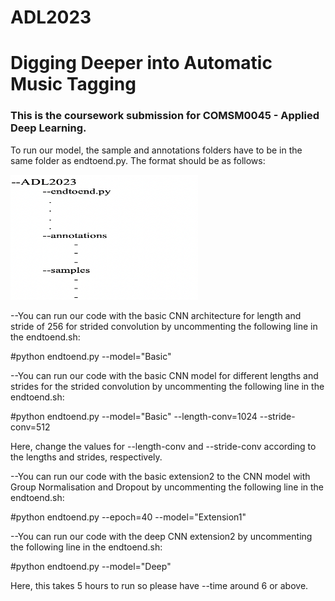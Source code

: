 # ADL2023

<h1>Digging Deeper into Automatic Music Tagging</h1>

<h3>This is the coursework submission for COMSM0045 - Applied Deep Learning.</h3>


To run our model, the sample and annotations folders have to be in the same folder as endtoend.py. The format should be as follows:

<img src="example.png" alt="Alt text" width="300" height="200"/>

--You can run our code with the basic CNN architecture for length and stride of 256 for strided convolution by uncommenting the following line in the endtoend.sh:

#python endtoend.py --model="Basic"

--You can run our code with the basic CNN model for different lengths and strides for the strided convolution by uncommenting the following line in the endtoend.sh:

#python endtoend.py --model="Basic" --length-conv=1024 --stride-conv=512

Here, change the values for --length-conv and --stride-conv according to the lengths and strides, respectively.

--You can run our code with the basic extension2 to the CNN model with Group Normalisation and Dropout by uncommenting the following line in the endtoend.sh:

#python endtoend.py --epoch=40 --model="Extension1"

--You can run our code with the deep CNN extension2 by uncommenting the following line in the endtoend.sh:

#python endtoend.py --model="Deep"

Here, this takes 5 hours to run so please have --time around 6 or above.
